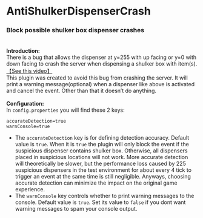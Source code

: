 # AntiShulkerDispenserCrash
### Block possible shulker box dispenser crashes<br><br>
**Introduction:**<br>
There is a bug that allows the dispenser at y=255 with up facing or y=0 with down facing to crash the server when dispensing a shulker box with item(s). [【See this video】](https://www.youtube.com/watch?v=XL17P87O6xA)<br>
This plugin was created to avoid this bug from crashing the server. It will print a warning message(optional) when a dispenser like above is activated and cancel the event. Other than that it doesn’t do anything.<br><br>
**Configuration:**<br>
In `config.properties` you will find these 2 keys:<br>
```properties
accurateDetection=true
warnConsole=true
```
- The `accurateDetection` key is for defining detection accuracy. Default value is `true`. When it is `true` the plugin will only block the event if the suspicious dispenser contains shulker box. Otherwise, all dispensers placed in suspicious locations will not work. More accurate detection will theoretically be slower, but the performance loss caused by 225 suspicious dispensers in the test environment for about every 4 tick to trigger an event at the same time is still negligible. Anyways, choosing accurate detection can minimize the impact on the original game experience.
- The `warnConsole` key controls whether to print warning messages to the console. Default value is `true`. Set its value to `false` if you dont want warning messages to spam your console output.